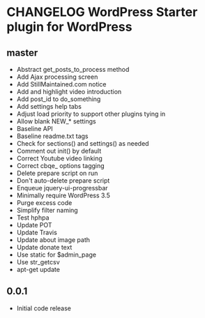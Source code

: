 # CHANGELOG WordPress Starter plugin for WordPress

## master
* Abstract get_posts_to_process method
* Add Ajax processing screen
* Add StillMaintained.com notice
* Add and highlight video introduction
* Add post_id to do_something
* Add settings help tabs
* Adjust load priority to support other plugins tying in
* Allow blank NEW_* settings
* Baseline API
* Baseline readme.txt tags
* Check for sections() and settings() as needed
* Comment out init() by default
* Correct Youtube video linking
* Correct cbqe_ options tagging
* Delete prepare script on run
* Don't auto-delete prepare script
* Enqueue jquery-ui-progressbar
* Minimally require WordPress 3.5
* Purge excess code
* Simplify filter naming
* Test hphpa
* Update POT
* Update Travis
* Update about image path
* Update donate text
* Use static for $admin_page
* Use str_getcsv
* apt-get update

## 0.0.1
* Initial code release 